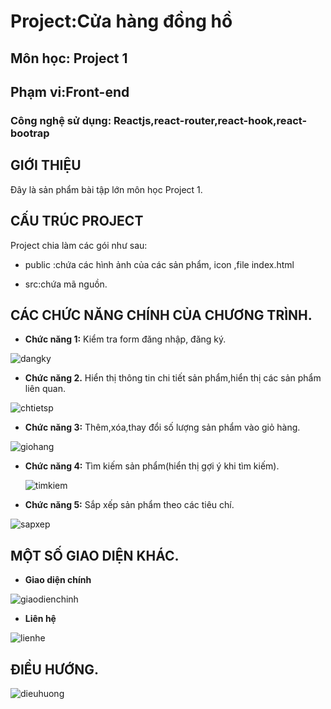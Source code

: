# Project:Cửa hàng đồng hồ

## Môn học: Project 1
## Phạm vi:Front-end
### Công nghệ sử dụng: Reactjs,react-router,react-hook,react-bootrap
## GIỚI THIỆU
Đây là sản phẩm bài tập lớn môn học Project 1.
## CẤU TRÚC PROJECT
Project chia làm các gói như sau:
  * public :chứa các hình ảnh của các sản phẩm, icon ,file index.html

  * src:chứa mã nguồn.
  
## CÁC CHỨC NĂNG CHÍNH CỦA CHƯƠNG TRÌNH.
* **Chức năng 1:** Kiểm tra form đăng nhập, đăng ký.

![dangky](https://github.com/tuyentran2222/project1_cuahangdongho/blob/master/ImageProject/dangky.png)

* **Chức năng 2.** Hiển thị thông tin chi tiết sản phẩm,hiển thị các sản phẩm liên quan.


 ![chtietsp](https://github.com/tuyentran2222/project1_cuahangdongho/blob/master/ImageProject/chitietsp.png)

* **Chức năng 3:** Thêm,xóa,thay đổi số lượng sản phẩm vào giỏ hàng.


 ![giohang](https://github.com/tuyentran2222/project1_cuahangdongho/blob/master/ImageProject/giohang.png)

* **Chức năng 4:** Tìm kiếm sản phẩm(hiển thị gợi ý khi tìm kiếm).

  ![timkiem](https://github.com/tuyentran2222/project1_cuahangdongho/blob/master/ImageProject/timkiem.png)
  
* **Chức năng 5:** Sắp xếp sản phẩm theo các tiêu chí.

 ![sapxep](https://github.com/tuyentran2222/project1_cuahangdongho/blob/master/ImageProject/sapxep.png)

## MỘT SỐ GIAO DIỆN KHÁC.
* **Giao diện chính**

 ![giaodienchinh](https://github.com/tuyentran2222/project1_cuahangdongho/blob/master/ImageProject/giaodienchinh.png)

* **Liên hệ** 

![lienhe](https://github.com/tuyentran2222/project1_cuahangdongho/blob/master/ImageProject/lienhe.png)

## ĐIỀU HƯỚNG.


![dieuhuong](https://github.com/tuyentran2222/project1_cuahangdongho/blob/master/ImageProject/dieuhuong.png)




